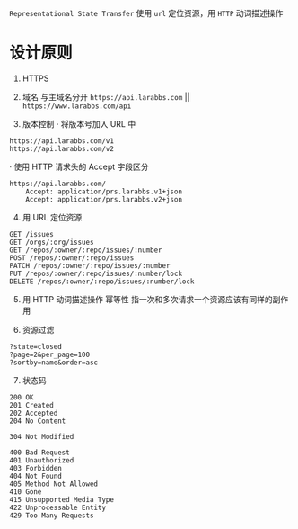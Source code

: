 `Representational State Transfer`
使用 `url` 定位资源，用 `HTTP` 动词描述操作

# 设计原则
1. HTTPS 

2. 域名
与主域名分开
`https://api.larabbs.com` || `https://www.larabbs.com/api`

3. 版本控制
· 将版本号加入 URL 中
```
https://api.larabbs.com/v1
https://api.larabbs.com/v2
```
· 使用 HTTP 请求头的 Accept 字段区分
```
https://api.larabbs.com/
    Accept: application/prs.larabbs.v1+json
    Accept: application/prs.larabbs.v2+json
```

4. 用 URL 定位资源
```
GET /issues
GET /orgs/:org/issues
GET /repos/:owner/:repo/issues/:number
POST /repos/:owner/:repo/issues
PATCH /repos/:owner/:repo/issues/:number
PUT /repos/:owner/:repo/issues/:number/lock
DELETE /repos/:owner/:repo/issues/:number/lock
```

5. 用 HTTP 动词描述操作
幂等性 指一次和多次请求一个资源应该有同样的副作用

6. 资源过滤
```
?state=closed
?page=2&per_page=100
?sortby=name&order=asc
```

7. 状态码
```
200 OK
201 Created
202 Accepted
204 No Content

304 Not Modified

400 Bad Request
401 Unauthorized
403 Forbidden
404 Not Found
405 Method Not Allowed
410 Gone
415 Unsupported Media Type
422 Unprocessable Entity
429 Too Many Requests
```

